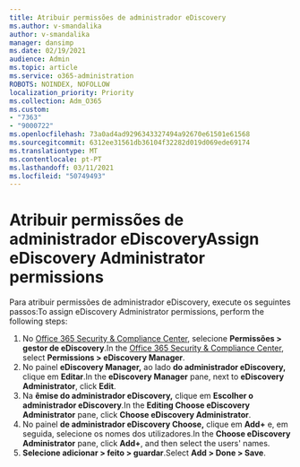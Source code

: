 ```yaml
---
title: Atribuir permissões de administrador eDiscovery
ms.author: v-smandalika
author: v-smandalika
manager: dansimp
ms.date: 02/19/2021
audience: Admin
ms.topic: article
ms.service: o365-administration
ROBOTS: NOINDEX, NOFOLLOW
localization_priority: Priority
ms.collection: Adm_O365
ms.custom:
- "7363"
- "9000722"
ms.openlocfilehash: 73a0ad4ad9296343327494a92670e61501e61568
ms.sourcegitcommit: 6312ee31561db36104f32282d019d069ede69174
ms.translationtype: MT
ms.contentlocale: pt-PT
ms.lasthandoff: 03/11/2021
ms.locfileid: "50749493"
---
```

# <a name="assign-ediscovery-administrator-permissions"></a><span data-ttu-id="c595b-102">Atribuir permissões de administrador eDiscovery</span><span class="sxs-lookup"><span data-stu-id="c595b-102">Assign eDiscovery Administrator permissions</span></span>

<span data-ttu-id="c595b-103">Para atribuir permissões de administrador eDiscovery, execute os seguintes passos:</span><span class="sxs-lookup"><span data-stu-id="c595b-103">To assign eDiscovery Administrator permissions, perform the following steps:</span></span>

1. <span data-ttu-id="c595b-104">No [Office 365 Security & Compliance Center](https://sip.protection.office.com/), selecione **Permissões > gestor de eDiscovery**.</span><span class="sxs-lookup"><span data-stu-id="c595b-104">In the [Office 365 Security & Compliance Center](https://sip.protection.office.com/), select **Permissions > eDiscovery Manager**.</span></span>
2. <span data-ttu-id="c595b-105">No painel **eDiscovery Manager,** ao lado **do administrador eDiscovery,** clique em **Editar**.</span><span class="sxs-lookup"><span data-stu-id="c595b-105">In the **eDiscovery Manager** pane, next to **eDiscovery Administrator**, click **Edit**.</span></span>
3. <span data-ttu-id="c595b-106">Na **êmise do administrador eDiscovery,** clique em **Escolher o administrador eDiscovery**.</span><span class="sxs-lookup"><span data-stu-id="c595b-106">In the **Editing Choose eDiscovery Administrator** pane, click **Choose eDiscovery Administrator**.</span></span>
4. <span data-ttu-id="c595b-107">No painel **de administrador eDiscovery Choose,** clique em **Add+** e, em seguida, selecione os nomes dos utilizadores.</span><span class="sxs-lookup"><span data-stu-id="c595b-107">In the **Choose eDiscovery Administrator** pane, click **Add+**, and then select the users' names.</span></span>
5. <span data-ttu-id="c595b-108">**Selecione adicionar > feito > guardar**.</span><span class="sxs-lookup"><span data-stu-id="c595b-108">Select **Add > Done > Save**.</span></span>